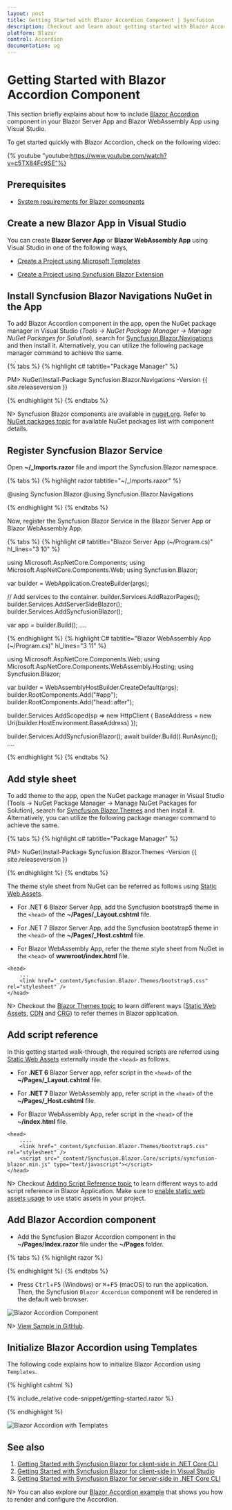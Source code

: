 ```yaml
---
layout: post
title: Getting Started with Blazor Accordion Component | Syncfusion
description: Checkout and learn about getting started with Blazor Accordion component in Blazor Server App and Blazor WebAssembly App.
platform: Blazor
control: Accordion
documentation: ug
---
```


# Getting Started with Blazor Accordion Component

This section briefly explains about how to include [Blazor Accordion](https://www.syncfusion.com/blazor-components/blazor-accordion) component in your Blazor Server App and Blazor WebAssembly App using Visual Studio.

To get started quickly with Blazor Accordion, check on the following video:

{% youtube
"youtube:https://www.youtube.com/watch?v=c5TX84Fc9SE"%}

## Prerequisites

* [System requirements for Blazor components](https://blazor.syncfusion.com/documentation/system-requirements)

## Create a new Blazor App in Visual Studio

You can create **Blazor Server App** or **Blazor WebAssembly App** using Visual Studio in one of the following ways,

* [Create a Project using Microsoft Templates](https://docs.microsoft.com/en-us/aspnet/core/blazor/tooling?pivots=windows)

* [Create a Project using Syncfusion Blazor Extension](https://blazor.syncfusion.com/documentation/visual-studio-integration/template-studio)

## Install Syncfusion Blazor Navigations NuGet in the App

To add Blazor Accordion component in the app, open the NuGet package manager in Visual Studio (*Tools → NuGet Package Manager → Manage NuGet Packages for Solution*), search for [Syncfusion.Blazor.Navigations](https://www.nuget.org/packages/Syncfusion.Blazor.Navigations/) and then install it. Alternatively, you can utilize the following package manager command to achieve the same.

{% tabs %}
{% highlight c# tabtitle="Package Manager" %}

PM> NuGet\Install-Package Syncfusion.Blazor.Navigations -Version {{ site.releaseversion }}

{% endhighlight %}
{% endtabs %}

N> Syncfusion Blazor components are available in [nuget.org](https://www.nuget.org/packages?q=syncfusion.blazor). Refer to [NuGet packages topic](https://blazor.syncfusion.com/documentation/nuget-packages) for available NuGet packages list with component details.

## Register Syncfusion Blazor Service

Open **~/_Imports.razor** file and import the Syncfusion.Blazor namespace.

{% tabs %}
{% highlight razor tabtitle="~/_Imports.razor" %}

@using Syncfusion.Blazor
@using Syncfusion.Blazor.Navigations

{% endhighlight %}
{% endtabs %}

Now, register the Syncfusion Blazor Service in the Blazor Server App or Blazor WebAssembly App. 

{% tabs %}
{% highlight c# tabtitle="Blazor Server App (~/Program.cs)" hl_lines="3 10" %}

using Microsoft.AspNetCore.Components;
using Microsoft.AspNetCore.Components.Web;
using Syncfusion.Blazor;

var builder = WebApplication.CreateBuilder(args);

// Add services to the container.
builder.Services.AddRazorPages();
builder.Services.AddServerSideBlazor();
builder.Services.AddSyncfusionBlazor();

var app = builder.Build();
....

{% endhighlight %}
{% highlight C# tabtitle="Blazor WebAssembly App (~/Program.cs)" hl_lines="3 11" %}

using Microsoft.AspNetCore.Components.Web;
using Microsoft.AspNetCore.Components.WebAssembly.Hosting;
using Syncfusion.Blazor;

var builder = WebAssemblyHostBuilder.CreateDefault(args);
builder.RootComponents.Add<App>("#app");
builder.RootComponents.Add<HeadOutlet>("head::after");

builder.Services.AddScoped(sp => new HttpClient { BaseAddress = new Uri(builder.HostEnvironment.BaseAddress) });

builder.Services.AddSyncfusionBlazor();
await builder.Build().RunAsync();
....

{% endhighlight %}
{% endtabs %}

## Add style sheet

To add theme to the app, open the NuGet package manager in Visual Studio (Tools → NuGet Package Manager → Manage NuGet Packages for Solution), search for [Syncfusion.Blazor.Themes](https://www.nuget.org/packages/Syncfusion.Blazor.Themes/) and then install it. Alternatively, you can utilize the following package manager command to achieve the same.

{% tabs %}
{% highlight c# tabtitle="Package Manager" %}

PM> NuGet\Install-Package Syncfusion.Blazor.Themes -Version {{ site.releaseversion }}

{% endhighlight %}
{% endtabs %}

The theme style sheet from NuGet can be referred as follows using [Static Web Assets](https://blazor.syncfusion.com/documentation/appearance/themes#static-web-assets).

* For .NET 6 Blazor Server App, add the Syncfusion bootstrap5 theme in the `<head>` of the **~/Pages/_Layout.cshtml** file.

* For .NET 7 Blazor Server App, add the Syncfusion bootstrap5 theme in the `<head>` of the **~/Pages/_Host.cshtml** file.

* For Blazor WebAssembly App, refer the theme style sheet from NuGet in the `<head>` of **wwwroot/index.html** file.

```cshtml
<head>
    ...
    <link href="_content/Syncfusion.Blazor.Themes/bootstrap5.css" rel="stylesheet" />
</head>
```

N> Checkout the [Blazor Themes topic](https://blazor.syncfusion.com/documentation/appearance/themes) to learn different ways ([Static Web Assets](https://blazor.syncfusion.com/documentation/appearance/themes#static-web-assets), [CDN](https://blazor.syncfusion.com/documentation/appearance/themes#cdn-reference) and [CRG](https://blazor.syncfusion.com/documentation/common/custom-resource-generator)) to refer themes in Blazor application.

## Add script reference

 In this getting started walk-through, the required scripts are referred using [Static Web Assets](https://blazor.syncfusion.com/documentation/common/adding-script-references#static-web-assets) externally inside the `<head>` as follows. 

* For **.NET 6** Blazor Server app, refer script in the `<head>` of the **~/Pages/_Layout.cshtml** file.

* For **.NET 7** Blazor WebAssembly app, refer script in the `<head>` of the **~/Pages/_Host.cshtml** file.

* For Blazor WebAssembly App, refer script in the `<head>` of the **~/index.html** file.

```
<head>
    ....
    <link href="_content/Syncfusion.Blazor.Themes/bootstrap5.css" rel="stylesheet" />
    <script src="_content/Syncfusion.Blazor.Core/scripts/syncfusion-blazor.min.js" type="text/javascript"></script>
</head>
```

N> Checkout [Adding Script Reference topic](https://blazor.syncfusion.com/documentation/common/adding-script-references) to learn different ways to add script reference in Blazor Application. Make sure to [enable static web assets usage](https://blazor.syncfusion.com/documentation/common/adding-script-references#enable-static-web-assets-usage) to use static assets in your project.

## Add Blazor Accordion component

* Add the Syncfusion Blazor Accordion component in the **~/Pages/Index.razor** file under the **~/Pages** folder.

{% tabs %}
{% highlight razor %}

<SfAccordion>
    <AccordionItems>
        <AccordionItem Header="Margeret Peacock" Content="Margeret Peacock was born on Saturday , 01 December 1990. Now lives at Coventry House Miner Rd., London,UK. Margeret Peacock holds a position of Sales Coordinator in our WA department, (Seattle USA). Joined our company on Saturday , 01 May 2010"></AccordionItem>
        <AccordionItem Header="Laura Callahan" Content="Laura Callahan was born on Tuesday , 06 November 1990. Now lives at Edgeham Hollow Winchester Way, London,UK. Laura Callahan holds a position of Sales Coordinator in our WA department, (Seattle USA). Joined our company on Saturday , 01 May 2010"></AccordionItem>
        <AccordionItem Header="Albert Dodsworth" Content="Albert Dodsworth was born on Thursday , 19 October 1989. Now lives at 4726 - 11th Ave. N.E., Seattle,USA.Albert Dodsworth holds a position of Sales Representative in our WA department, (Seattle USA). Joined our company on Friday , 01 May 2009"></AccordionItem>
    </AccordionItems>
</SfAccordion>

{% endhighlight %}
{% endtabs %}

* Press <kbd>Ctrl</kbd>+<kbd>F5</kbd> (Windows) or <kbd>⌘</kbd>+<kbd>F5</kbd> (macOS) to run the application. Then, the Syncfusion `Blazor Accordion` component will be rendered in the default web browser.

![Blazor Accordion Component](images/blazor-accordion-component.png)

N> [View Sample in GitHub](https://github.com/SyncfusionExamples/Blazor-Getting-Started-Examples/tree/main/Accordion).

## Initialize Blazor Accordion using Templates

The following code explains how to initialize Blazor Accordion using `Templates`.

{% highlight cshtml %}

{% include_relative code-snippet/getting-started.razor %}

{% endhighlight %}

![Blazor Accordion with Templates](./images/blazor-accordion-header-template.png)

## See also

1. [Getting Started with Syncfusion Blazor for client-side in .NET Core CLI](https://blazor.syncfusion.com/documentation/getting-started/blazor-webassembly-dotnet-cli)
2. [Getting Started with Syncfusion Blazor for client-side in Visual Studio](https://blazor.syncfusion.com/documentation/getting-started/blazor-webassembly-visual-studio)
3. [Getting Started with Syncfusion Blazor for server-side in .NET Core CLI](https://blazor.syncfusion.com/documentation/getting-started/blazor-server-side-dotnet-cli)

N> You can also explore our [Blazor Accordion example](https://blazor.syncfusion.com/demos/accordion/default-functionalities?theme=bootstrap5) that shows you how to render and configure the Accordion.
